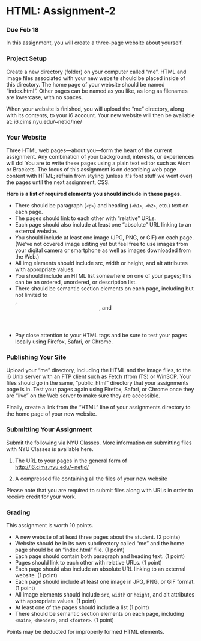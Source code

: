 # HTML: Assignment-2
### Due Feb 18

In this assignment, you will create a three-page website about yourself.


### Project Setup

Create a new directory (folder) on your computer called “me”. HTML and image files associated with your new website should be placed inside of this directory. The home page of your website should be named “index.html”. Other pages can be named as you like, as long as filenames are lowercase, with no spaces.

When your website is finished, you will upload the “me” directory, along with its contents, to your i6 account. Your new website will then be available at: i6.cims.nyu.edu/~netid/me/

### Your Website

Three HTML web pages—about you—form the heart of the current assignment. Any combination of your background, interests, or experiences will do! You are to write these pages using a plain text editor such as Atom or Brackets. The focus of this assignment is on describing web page content with HTML; refrain from styling (unless it's font stuff we went over) the pages until the next assignment, CSS.

**Here is a list of required elements you should include in these pages.**

- There should be paragraph (`<p>`) and heading (`<h1>`, `<h2>`, etc.) text on each page.
- The pages should link to each other with “relative” URLs.
- Each page should also include at least one “absolute” URL linking to an external website.
- You should include at least one image (JPG, PNG, or GIF) on each page. (We’ve not covered image editing yet but feel free to use images from your digital camera or smartphone as well as images downloaded from the Web.)
- All img elements should include src, width or height, and alt attributes with appropriate values.
- You should include an HTML list somewhere on one of your pages; this can be an ordered, unordered, or description list.
- There should be semantic section elements on each page, including but not limited to <main>, <header>, and <footer>
- Pay close attention to your HTML tags and be sure to test your pages locally using Firefox, Safari, or Chrome.

### Publishing Your Site

Upload your “me” directory, including the HTML and the image files, to the i6 Unix server with an FTP client such as Fetch (from ITS) or WinSCP. Your files should go in the same, “public_html” directory that your assignments page is in. Test your pages again using Firefox, Safari, or Chrome once they are “live” on the Web server to make sure they are accessible.

Finally, create a link from the “HTML” line of your assignments directory to the home page of your new website.

### Submitting Your Assignment

Submit the following via NYU Classes. More information on submitting files with NYU Classes is available here.

1. The URL to your pages in the general form of http://i6.cims.nyu.edu/~netid/

2. A compressed file containing all the files of your new website

Please note that you are required to submit files along with URLs in order to receive credit for your work.

### Grading

This assignment is worth 10 points.

- A new website of at least three pages about the student. (2 points)
- Website should be in its own subdirectory called “me” and the home page should be an “index.html” file. (1 point)
- Each page should contain both paragraph and heading text. (1 point)
- Pages should link to each other with relative URLs. (1 point)
- Each page should also include an absolute URL linking to an external website. (1 point)
- Each page should include at least one image in JPG, PNG, or GIF format. (1 point)
- All image elements should include `src`, `width` or `height`, and alt attributes with appropriate values. (1 point)
- At least one of the pages should include a list (1 point)
- There should be semantic section elements on each page, including `<main>`, `<header>`, and `<footer>`. (1 point)

Points may be deducted for improperly formed HTML elements.
